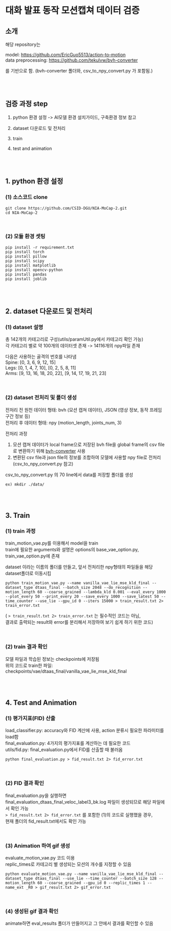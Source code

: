 # 대화 발표 동작 모션캡쳐 데이터 검증

## 소개

해당 repository는 

model: https://github.com/EricGuo5513/action-to-motion<br/>
data preprocessing: https://github.com/tekulvw/bvh-converter

를 기반으로 함.  (bvh-converter 폴더와, csv_to_npy_convert.py 가 포함됨.)

<br/><br/>

## 검증 과정 step

1. python 환경 설정 -> AI모델 환경 설치가이드, 구축환경 정보 참고

2. dataset 다운로드 및 전처리

3. train

4. test and animation

<br/><br/>


## 1. python 환경 설정

### (1) 소스코드 clone

```
git clone https://github.com/CSID-DGU/NIA-MoCap-2.git
cd NIA-MoCap-2
```
<br/>

### (2) 모듈 환경 셋팅
```
pip install -r requirement.txt
pip install torch
pip install pillow
pip install scipy
pip install matplotlib
pip install opencv-python
pip install pandas
pip install joblib
```

<br/><br/>

## 2. dataset 다운로드 및 전처리

### (1) dataset 설명

총 142개의 카테고리로 구성(utils/paramUtil.py에서 카테고리 확인 가능)<br/>
각 카테고리 별로 약 100개의 데이터셋 존재 -> 14116개의 npy파일 존재

다음은 사용하는 골격의 번호를 나타냄<br/>
Spine: [0, 3, 6, 9, 12, 15]<br/>
Legs: [0, 1, 4, 7, 10], [0, 2, 5, 8, 11]<br/>
Arms: [9, 13, 16, 18, 20, 22], [9, 14, 17, 19, 21, 23]


<br/>

### (2) dataset 전처리 및 폴더 생성

전처리 전 원천 데이터 형태: bvh (모션 캡쳐 데이터), JSON (영상 정보, 동작 프레임 구간 정보 등)<br/>
전처리 후 데이터 형태: npy (motion_length, joints_num, 3)

전처리 과정
1. 모션 캡쳐 데이터가 local frame으로 저장된 bvh file을 global frame의 csv file로 변환하기 위해 [bvh-converter](https://github.com/tekulvw/bvh-converter) 사용
2. 변환된 csv file과 json file의 정보를 조합하여 모델에 사용할 npy file로 전처리 (csv_to_npy_convert.py 참고)

csv_to_npy_convert.py 의 70 line에서 data를 저장할 폴더를 생성
```
ex) mkdir ./data/
```

<br/><br/>

## 3. Train
### (1) train 과정
train_motion_vae.py를 이용해서 model을 train <br/>
train에 필요한 arguments와 설명은 options의 base_vae_option.py, train_vae_option.py에 존재

dataset 이라는 이름의 폴더를 만들고, 앞서 전처리한 npy형태의 파일들을 해당 dataset폴더로 이동시킴

```
python train_motion_vae.py --name vanilla_vae_lie_mse_kld_final --dataset_type dtaas_final --batch_size 2048 --do_recognition --motion_length 60 --coarse_grained --lambda_kld 0.001 --eval_every 1000 --plot_every 50 --print_every 20 --save_every 1000 --save_latest 50 --time_counter --use_lie --gpu_id 0 --iters 15000 > train_result.txt 2> train_error.txt
```

( ```> train_result.txt 2> train_error.txt``` 는 필수적인 코드는 아님, <br/>
결과로 출력되는 result와 error를 분리해서 저장하여 보기 쉽게 하기 위한 코드)

<br/>

### (2) train 결과 확인

모델 파일과 학습된 정보는 checkpoints에 저장됨<br/>
위의 코드로 train한 파일: checkpoints/vae/dtaas_final/vanilla_vae_lie_mse_kld_final

<br/><br/>

## 4. Test and Animation

### (1) 평가지표(FID) 산출

load_classifier.py: accuracy와 FID 계산에 사용, action 분류시 필요한 파라미터를 load함 <br/>
final_evaluation.py: 4가지의 평가지표를 계산하는 데 필요한 코드 <br/>
utils/fid.py: final_evaluation.py에서 FID를 산출할 때 불러옴 <br/>


```
python final_evaluation.py > fid_result.txt 2> fid_error.txt
```
<br/>

### (2) FID 결과 확인
final_evaluation.py을 실행하면 final_evaluation_dtaas_final_veloc_label3_bk.log 파일이 생성되므로 해당 파일에서 확인 가능 <br/>
```> fid_result.txt 2> fid_error.txt``` 를 포함한 (1)의 코드로 실행했을 경우, <br/>
현재 폴더의 fid_result.txt에서도 확인 가능 <br/>

<br/>

### (3) Animation 하여 gif 생성

evaluate_motion_vae.py 코드 이용 <br/>
replic_times로 카테고리 별 생성되는 모션의 개수를 지정할 수 있음

```
python evaluate_motion_vae.py --name vanilla_vae_lie_mse_kld_final --dataset_type dtaas_final --use_lie --time_counter --batch_size 128 --motion_length 60 --coarse_grained --gpu_id 0 --replic_times 1 --name_ext _R0 > gif_result.txt 2> gif_error.txt
```

<br/>

### (4) 생성된 gif 결과 확인

animate하면 eval_results 폴더가 만들어지고 그 안에서 결과를 확인할 수 있음 <br/>
